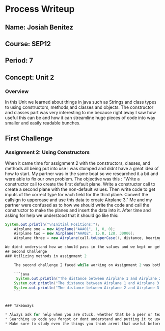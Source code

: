 # Process Writeup

## Name: Josiah Benitez
## Course: SEP12
## Period: 7
## Concept: Unit 2

### Overview

In this Unit we learned about things in java such as Strings and class types to using constructors, methods,and classes and objects. The constructor and classes part was very interesting to me because right away I saw how useful this can be and how it can streamline huge pieces of code into way smaller and easily readable bunches.
## First Challenge
### Assignment 2: Using Constructors

  When it came time for assignment 2 with the constructors, classes, and methods all being put into use I was stumped and didnt have a great idea of how to start. My partner was in the same boat so we researched it a bit and were able to fix our own problem. The objective was this : "Write a constructor call to create the first default plane. Write a constructor call to create a second plane with the non-default values. Then write code to get inputs of the correct type for each field for the third plane. Convert the callsign to uppercase and use this data to create Airplane 3." Me and my partner were confused as to how we should write the code and call the constructor to make the planes and insert the data into it. After time and asking for help we understood that it should go like this: 
```java
System.out.println("\nInitial Positions:");
    Airplane one = new Airplane("AAA01", 1, 0, 0);
    Airplane two = new Airplane("AAA02", 15.8, 128, 30000);
    Airplane three = new Airplane(call.toUpperCase(), distance, bearing, altitude);```

We didnt understand how we should pass in the values and we kept on getting errors on that part of the activity. When we were told how to do it we then understood and were able to go through with the rest of the Assignment with none of those moments of getting utterly stumped on something except for one hiccup which leads to my second challenge.
## Second Challenge
### Utilizing methods in assignment 2

    The second challenge I faced while working on Assignment 2 was both misusing and misplacing the methods that were created for us to use. For example we passed in the values to the .distTo() method wrong by putting in the airplane precursor to the number of the plane when it should have been like this.
    
    ```java 
     System.out.println("The distance between Airplane 1 and Airplane 2 is " + one.distTo(two) + " miles.");
    System.out.println("The distance between Airplane 1 and Airplane 3 is " + one.distTo(three) + " miles.");
    System.out.println("The distance between Airplane 2 and Airplane 3 is " + two.distTo(three) + " miles.");
    ```


### Takeaways

* Always ask for help when you are stuck, whether that be a peer or teacher.
* Searching up code you forgot or dont understand and putting it to use helps me remember faster and better.
* Make sure to study even the things you think arent that useful before Unit exams.
